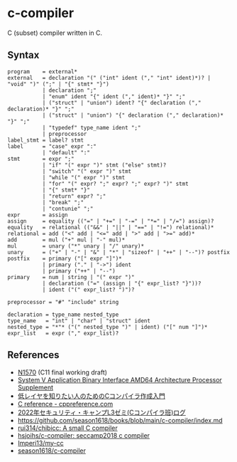 # c-compiler

C (subset) compiler written in C.


## Syntax

```ebnf
program    = external*
external   = declaration "(" ("int" ident ("," "int" ident)*)? | "void" ")" (";" | "{" stmt* "}")
           | declaration ";"
           | "enum" ident "{" ident ("," ident)* "}" ";"
           | ("struct" | "union") ident? "{" declaration ("," declaration)* "}" ";"
           | ("struct" | "union") "{" declaration ("," declaration)* "}" ";"
           | "typedef" type_name ident ";"
           | preprocessor
label_stmt = label? stmt
label      = "case" expr ":"
           | "default" ":"
stmt       = expr ";"
           | "if" "(" expr ")" stmt ("else" stmt)?
           | "switch" "(" expr ")" stmt
           | "while "(" expr ")" stmt
           | "for" "(" expr? ";" expr? ";" expr? ")" stmt
           | "{" stmt* "}"
           | "return" expr? ";"
           | "break" ";"
           | "contunie" ";"
expr       = assign
assign     = equality (("=" | "+=" | "-=" | "*=" | "/=") assign)?
equality   = relational (("&&" | "||" | "==" | "!=") relational)*
relational = add ("<" add | "<=" add | ">" add | ">=" add)*
add        = mul ("+" mul | "-" mul)*
mul        = unary ("*" unary | "/" unary)*
unary      = ("+" | "-" | "&" | "*" | "sizeof" | "++" | "--")? postfix
postfix    = primary ("[" expr "]")*
           | primary ("." | "->") ident
           | primary ("++" | "--")
primary    = num | string | "(" expr ")"
           | declaration ("=" (assign | "{" expr_list? "}"))?
           | ident ("(" expr_list? ")")?

preprocessor = "#" "include" string

declaration = type_name nested_type
type_name   = "int" | "char" | "struct" ident
nested_type = "*"* ("(" nested_type ")" | ident) ("[" num "]")*
expr_list   = expr ("," expr_list)?
```


## References

- [N1570](http://port70.net/~nsz/c/c11/n1570.html) (C11 final working draft)
- [System V Application Binary Interface AMD64 Architecture Processor Supplement](https://www.uclibc.org/docs/psABI-x86_64.pdf)
- [低レイヤを知りたい人のためのCコンパイラ作成入門](https://www.sigbus.info/compilerbook)
- [C reference - cppreference.com](https://en.cppreference.com/w/c)
- [2022年セキュリティ・キャンプL3ゼミ(Cコンパイラ班)ログ](https://sozysozbot.github.io/seccamp-2022-c-compiler-seminar/)
- https://github.com/season1618/books/blob/main/c-compiler/index.md
- [rui314/chibicc: A small C compiler](https://github.com/rui314/chibicc)
- [hsjoihs/c-compiler: seccamp2018 c compiler](https://github.com/hsjoihs/c-compiler)
- [Imperi13/my-cc](https://github.com/Imperi13/my-cc)
- [season1618/c-compiler](https://github.com/season1618/c-compiler)
